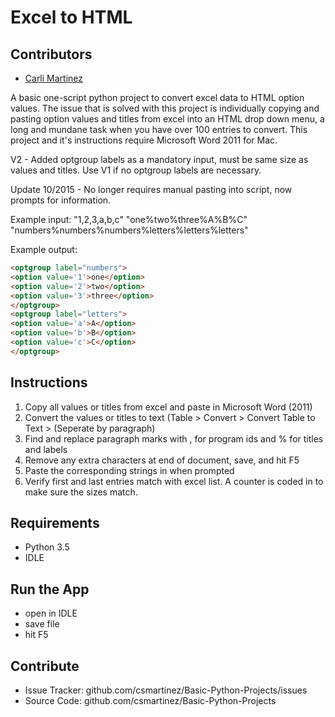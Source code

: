 # Excel to HTML

## Contributors

* [Carli Martinez](https://github.com/csmartinez)

A basic one-script python project to convert excel data to HTML option values. The issue that is solved with this project is individually copying and pasting option values and titles from excel into an HTML drop down menu, a long and mundane task when you have over 100 entries to convert. This project and it's instructions require Microsoft Word 2011 for Mac.

V2 - Added optgroup labels as a mandatory input, must be same size as values and titles. Use V1 if no optgroup labels are necessary.

Update 10/2015 - No longer requires manual pasting into script, now prompts for information.

Example input:
"1,2,3,a,b,c"
"one%two%three%A%B%C"
"numbers%numbers%numbers%letters%letters%letters"

Example output:
```HTML
<optgroup label="numbers">
<option value='1'>one</option>
<option value='2'>two</option>
<option value='3'>three</option>
</optgroup>
<optgroup label="letters">
<option value='a'>A</option>
<option value='b'>B</option>
<option value='c'>C</option>
</optgroup>
```

## Instructions

 1. Copy all values or titles from excel and paste in Microsoft Word (2011)
 2. Convert the values or titles to text (Table > Convert > Convert Table to Text > (Seperate by paragraph)
 3. Find and replace paragraph marks with , for program ids and % for titles and labels
 4. Remove any extra characters at end of document, save, and hit F5
 5. Paste the corresponding strings in when prompted
 6. Verify first and last entries match with excel list. A counter is coded in to make sure the sizes match.

## Requirements

* Python 3.5
* IDLE


## Run the App

- open in IDLE
- save file
- hit F5


## Contribute

- Issue Tracker: github.com/csmartinez/Basic-Python-Projects/issues
- Source Code: github.com/csmartinez/Basic-Python-Projects
